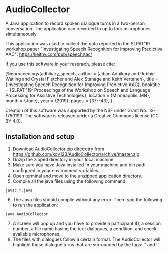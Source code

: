 # AudioCollector

A Java application to record spoken dialogue turns in a two-person conversation. The application can recorded to up to four microphones simultaneously.

This application was used to collect the data reported in the SLPAT'19 workshop paper "Investigating Speech Recognition for Improving Predictive AAC":
https://keithv.com/pub/speechaac/

If you use this software in your reserach, please cite:

@inproceedings{adhikary_speech,
  author       = {Jiban Adhikary and Robbie Watling and Crystal Fletcher and Alex Stanage and Keith Vertanen},
  title        = {Investigating Speech Recognition for Improving Predictive AAC},
  booktitle    = {SLPAT '19: Proceedings of the Workshop on Speech and Language Processing for Assistive Technologies},
  location     = {Minneapolis, MN},
  month        = {June},
  year         = {2019},
  pages        = {37--43},
}

Creation of this software was supported by the NSF under Grant No. IIS-1750193.
The software is released under a Creative Commons license (CC BY 4.0).

## Installation and setup

1. Download AudioCollector zip direcotry from https://github.com/kdv123/AudioCollector/archive/master.zip .
2. Unzip the zipped directory in your local machine.
3. Make sure you have Java installed in your machine and bin path configured in your environment variables.
4. Open terminal and move to the unzipped application directory.
5. Compile all the java files using the following command:
```
javac *.java
```
6. The Java files should compile without any error. Then type the following to run the application:
```
java AudioCollector
```
7. A screen will pop up and you have to provide a participant ID, a session number, a file name having the text dialogues, a condition, and check available microphones.
8. The files with dialogues follow a certain format. The AudioCollector will highlight those dialogue turns that are surrounded by the tags: '<h>' and '</h>'   
